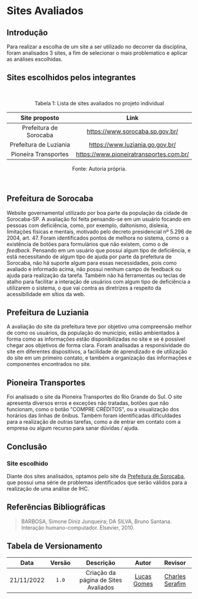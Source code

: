 # Sites Avaliados

## Introdução

Para realizar a escolha de um site a ser utilizado no decorrer da disciplina, foram analisados 3 sites, a fim de selecionar o mais problematico e aplicar as análises escolhidas.

## Sites escolhidos pelos integrantes 

<br>
<div style="text-align: center">
<p>Tabela 1: Lista de sites avaliados no projeto individual</p>
</div>

| Site proposto          | Link                                      |
| :--------------------: | :---------------------------------------: |
| Prefeitura de Sorocaba | <https://www.sorocaba.sp.gov.br/>         |
| Prefeitura de Luziania | <https://www.luziania.go.gov.br/>         |
| Pioneira Transportes   | <https://www.pioneiratransportes.com.br/> |


<div style="text-align: center">
<p>Fonte: Autoria própria. </p>
</div>
<br>

## Prefeitura de Sorocaba

Website governamental utilizado por boa parte da população da cidade de Sorocaba-SP. A avaliação foi feita pensando-se em um usuário focando em pessoas com deficiência, como, por exemplo, daltonismo, dislexia, limitações físicas e mentais, motivado pelo decreto presidencial nº 5.296 de 2004, art. 47. Foram identificados pontos de melhora no sistema, como o a existência de botões para formulários que não existem, como o de _feedback_. Pensando em um usuário que possui algum tipo de deficiência, e está necessitando de	algum tipo de ajuda por parte da prefeitura de Sorocaba, não há suporte algum para essas necessidades, pois como avaliado e informado acima, não possui nenhum campo de feedback ou ajuda para realização da tarefa. Também não há ferramentas ou teclas de atalho para facilitar a interação de usuários com algum tipo de deficiência a utilizarem o sistema, o que vai contra as diretrizes a respeito da acessibilidade em sítios da web.

## Prefeitura de Luziania

A avaliação do site da prefeitura teve por objetivo uma compreensão melhor de como os usuários, da população do município, estão ambientados à forma como as informações estão disponibilizadas no site e se é possível chegar aos objetivos de forma clara. Foram analisadas a responsividade do site em diferentes dispositivos, a facilidade de aprendizado e de utilização do site em um primeiro contato, e também a organização das informações e componentes encontrados no site.


## Pioneira Transportes

Foi analisado o site da Pioneira Transportes do Rio Grande do Sul. O site apresenta diversos erros e exceções não tratadas, botões que não funcionam, como o botão "COMPRE CRÉDITOS", ou a visualização dos horários das linhas de ônibus. Também foram identificadas dificuldades para a realização de outras tarefas, como a de entrar em contato com a empresa ou algum recurso para sanar dúvidas / ajuda.


## Conclusão
### Site escolhido

Diante dos sites analisados, optamos pelo site da [Prefeitura de Sorocaba](https://www.sorocaba.sp.gov.br/), que possui uma série de problemas identificados que serão válidos para a realização de uma análise de IHC.

## Referências Bibliográficas

> BARBOSA, Simone Diniz Junqueira; DA SILVA, Bruno Santana. Interação humano-computador. Elsevier, 2010.

## Tabela de Versionamento

|    Data    |  Versão  |              Descrição               |                      Autor                     |                         Revisor                       |
| :--------: | :------: | :----------------------------------: | :--------------------------------------------: | :---------------------------------------------------: |
| 21/11/2022 |  `1.0`   | Criação da página de Sites Avaliados | [Lucas Gomes](https://github.com/lucasgcaldas) | [Charles Serafim](https://github.com/charles-serafim) |